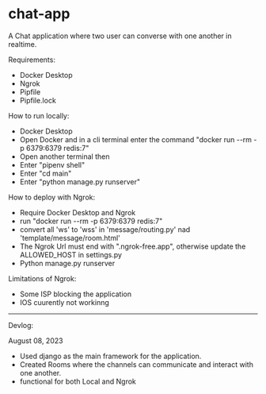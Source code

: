 # chat-app
A Chat application where two user can converse with one another in realtime.

Requirements:
- Docker Desktop
- Ngrok
- Pipfile
- Pipfile.lock

How to run locally: 
- Docker Desktop
- Open Docker and in a cli terminal enter the command "docker run --rm -p 6379:6379 redis:7"
- Open another terminal then
- Enter "pipenv shell"
- Enter "cd main"
- Enter "python manage.py runserver"

How to deploy with Ngrok:
- Require Docker Desktop and Ngrok
- run "docker run --rm -p 6379:6379 redis:7"
- convert all 'ws' to 'wss' in 'message/routing.py' nad 'template/message/room.html'
- The Ngrok Url must end with ".ngrok-free.app", otherwise update the ALLOWED_HOST in settings.py
- Python manage.py runserver

Limitations of Ngrok:
- Some ISP blocking the application
- IOS cuurently not workinng

----------------------
Devlog:

August 08, 2023
- Used django as the main framework for the application.
- Created Rooms where the channels can communicate and interact with one another.
- functional for both Local and Ngrok
